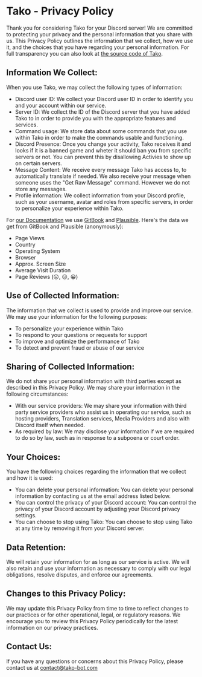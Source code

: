 # Tako - Privacy Policy
Thank you for considering Tako for your Discord server! We are committed to protecting your privacy and the personal information that you share with us. This Privacy Policy outlines the information that we collect, how we use it, and the choices that you have regarding your personal information. For full transparency you can also look at [the source code of Tako](https://github.com/tako-discord/tako).

## Information We Collect:

When you use Tako, we may collect the following types of information:

- Discord user ID: We collect your Discord user ID in order to identify you and your account within our service.
- Server ID: We collect the ID of the Discord server that you have added Tako to in order to provide you with the appropriate features and services.
- Command usage: We store data about some commands that you use within Tako in order to make the commands usable and functioning.
- Discord Presence: Once you change your activity, Tako receives it and looks if it is a banned game and wheter it should ban you from specific servers or not. You can prevent this by disallowing Activies to show up on certain servers.
- Message Content: We receive every message Tako has access to, to automatically translate if needed. We also receive your message when someone uses the "Get Raw Message" command. However we do not store any messages.
- Profile information: We collect information from your Discord profile, such as your username, avatar and roles from specific servers, in order to personalize your experience within Tako.

For [our Documentation](https://docs.tako-bot.com) we use [GitBook](https://policies.gitbook.com/privacy-and-security/privacy) and [Plausible](https://plausible.io/privacy).
Here's the data we get from GitBook and Plausible (anonymously):
- Page Views
- Country
- Operating System
- Browser
- Approx. Screen Size
- Average Visit Duration
- Page Reviews (☹️, 😐, 😀)

## Use of Collected Information:

The information that we collect is used to provide and improve our service. We may use your information for the following purposes:

- To personalize your experience within Tako
- To respond to your questions or requests for support
- To improve and optimize the performance of Tako
- To detect and prevent fraud or abuse of our service

## Sharing of Collected Information:

We do not share your personal information with third parties except as described in this Privacy Policy. We may share your information in the following circumstances:

- With our service providers: We may share your information with third party service providers who assist us in operating our service, such as hosting providers, Translation services, Media Providers and also with Discord itself when needed.
- As required by law: We may disclose your information if we are required to do so by law, such as in response to a subpoena or court order.

## Your Choices:

You have the following choices regarding the information that we collect and how it is used:

- You can delete your personal information: You can delete your personal information by contacting us at the email address listed below.
- You can control the privacy of your Discord account: You can control the privacy of your Discord account by adjusting your Discord privacy settings.
- You can choose to stop using Tako: You can choose to stop using Tako at any time by removing it from your Discord server.

## Data Retention:

We will retain your information for as long as our service is active. We will also retain and use your information as necessary to comply with our legal obligations, resolve disputes, and enforce our agreements.

## Changes to this Privacy Policy:

We may update this Privacy Policy from time to time to reflect changes to our practices or for other operational, legal, or regulatory reasons. We encourage you to review this Privacy Policy periodically for the latest information on our privacy practices.

## Contact Us:

If you have any questions or concerns about this Privacy Policy, please contact us at <a href="mailto:contact@tako-bot.com">contact@tako-bot.com</a>
